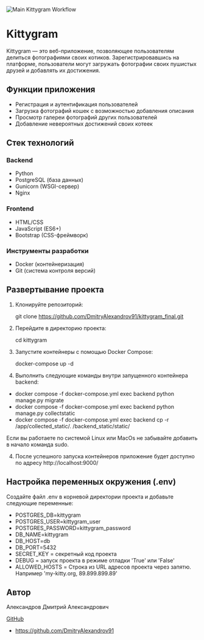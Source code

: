 ![Main Kittygram Workflow](https://github.com/DmitryAlexandrov91/kittygram_final/actions/workflows/main.yml/badge.svg)

# Kittygram

Kittygram — это веб-приложение, позволяющее пользователям делиться фотографиями своих котиков. Зарегистрировавшись на платформе, пользователи могут загружать фотографии своих пушистых друзей и добавлять их достижения. 

## Функции приложения

- Регистрация и аутентификация пользователей
- Загрузка фотографий кошек с возможностью добавления описания
- Просмотр галереи фотографий других пользователей
- Добавление невероятных достижений своих котеек 

## Стек технологий

### Backend

- Python
- PostgreSQL (база данных)
- Gunicorn (WSGI-сервер)
- Nginx

### Frontend

- HTML/CSS
- JavaScript (ES6+)
- Bootstrap (CSS-фреймворк)

### Инструменты разработки

- Docker (контейнеризация)
- Git (система контроля версий)

## Развертывание проекта

1. Клонируйте репозиторий:

   
   git clone https://github.com/DmitryAlexandrov91/kittygram_final.git
   

2. Перейдите в директорию проекта:

   
   cd kittygram
   

3. Запустите контейнеры с помощью Docker Compose:

   
   docker-compose up -d

4. Выполнить следующие команды внутри запущенного контейнера backend:
 - docker compose -f docker-compose.yml exec backend python manage.py migrate
 - docker compose -f docker-compose.yml exec backend python manage.py collectstatic
 - docker compose -f docker-compose.yml exec backend cp -r /app/collected_static/. /backend_static/static/

Если вы работаете по системой Linux или MacOs не забывайте добавить в начало команда sudo.

4. После успешного запуска контейнеров приложение будет доступно по адресу http://localhost:9000/

## Настройка переменных окружения (.env)

Создайте файл .env в корневой директории проекта и добавьте следующие переменные:

- POSTGRES_DB=kittygram
- POSTGRES_USER=kittygram_user
- POSTGRES_PASSWORD=kittygram_password
- DB_NAME=kittygram
- DB_HOST=db
- DB_PORT=5432
- SECRET_KEY = секретный код проекта
- DEBUG = запуск проекта в режиме отладки 'True' или 'False'  
- ALLOWED_HOSTS = Строка из URL адресов проекта через запятю. Например 'my-kitty.org, 89.899.899.89'

## Автор

Александров Дмитрий Александрович

<u>GitHub</u>
 - https://github.com/DmitryAlexandrov91
